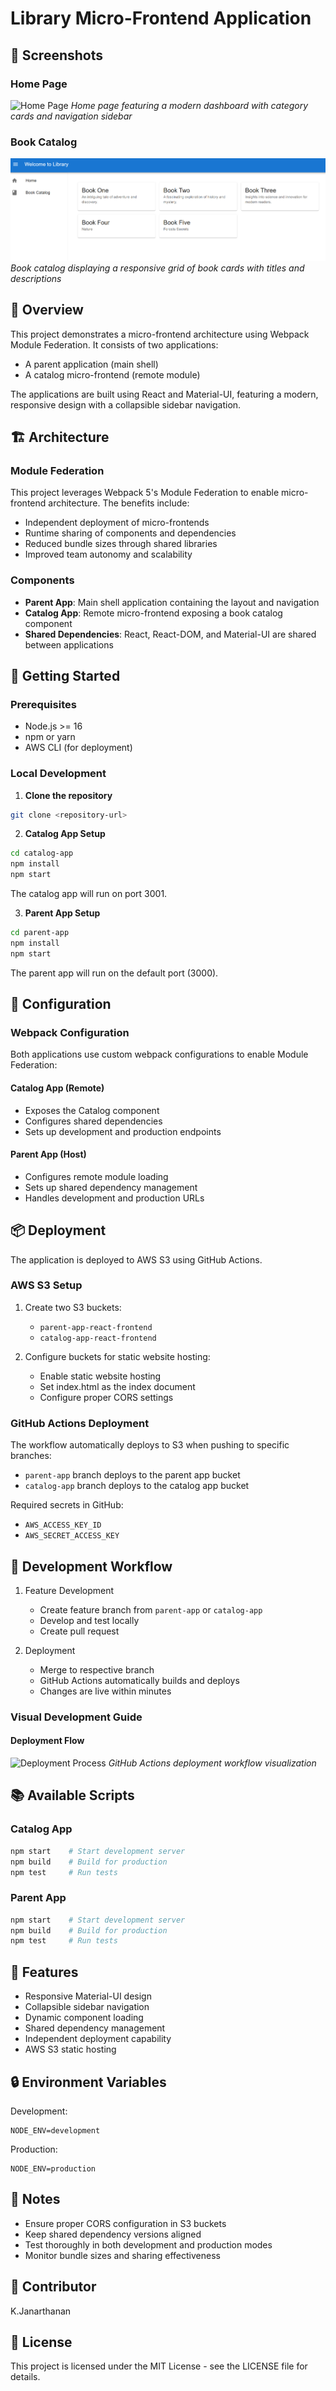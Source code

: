 # Library Micro-Frontend Application

## 📸 Screenshots

### Home Page
![Home Page](/images/home.png)
*Home page featuring a modern dashboard with category cards and navigation sidebar*

### Book Catalog
![Catalog Page](/images/catalog.png)
*Book catalog displaying a responsive grid of book cards with titles and descriptions*

## 🎯 Overview

This project demonstrates a micro-frontend architecture using Webpack Module Federation. It consists of two applications:
- A parent application (main shell)
- A catalog micro-frontend (remote module)

The applications are built using React and Material-UI, featuring a modern, responsive design with a collapsible sidebar navigation.

## 🏗 Architecture

### Module Federation
This project leverages Webpack 5's Module Federation to enable micro-frontend architecture. The benefits include:
- Independent deployment of micro-frontends
- Runtime sharing of components and dependencies
- Reduced bundle sizes through shared libraries
- Improved team autonomy and scalability

### Components
- **Parent App**: Main shell application containing the layout and navigation
- **Catalog App**: Remote micro-frontend exposing a book catalog component
- **Shared Dependencies**: React, React-DOM, and Material-UI are shared between applications

## 🚀 Getting Started

### Prerequisites
- Node.js >= 16
- npm or yarn
- AWS CLI (for deployment)

### Local Development

1. **Clone the repository**
```bash
git clone <repository-url>
```

2. **Catalog App Setup**
```bash
cd catalog-app
npm install
npm start
```
The catalog app will run on port 3001.

3. **Parent App Setup**
```bash
cd parent-app
npm install
npm start
```
The parent app will run on the default port (3000).

## 🔧 Configuration

### Webpack Configuration

Both applications use custom webpack configurations to enable Module Federation:

#### Catalog App (Remote)
- Exposes the Catalog component
- Configures shared dependencies
- Sets up development and production endpoints

#### Parent App (Host)
- Configures remote module loading
- Sets up shared dependency management
- Handles development and production URLs

## 📦 Deployment

The application is deployed to AWS S3 using GitHub Actions.

### AWS S3 Setup

1. Create two S3 buckets:
   - `parent-app-react-frontend`
   - `catalog-app-react-frontend`

2. Configure buckets for static website hosting:
   - Enable static website hosting
   - Set index.html as the index document
   - Configure proper CORS settings

### GitHub Actions Deployment

The workflow automatically deploys to S3 when pushing to specific branches:
- `parent-app` branch deploys to the parent app bucket
- `catalog-app` branch deploys to the catalog app bucket

Required secrets in GitHub:
- `AWS_ACCESS_KEY_ID`
- `AWS_SECRET_ACCESS_KEY`

## 🔄 Development Workflow

1. Feature Development
   - Create feature branch from `parent-app` or `catalog-app`
   - Develop and test locally
   - Create pull request

2. Deployment
   - Merge to respective branch
   - GitHub Actions automatically builds and deploys
   - Changes are live within minutes

### Visual Development Guide

#### Deployment Flow
![Deployment Process](/api/placeholder/800/400)
*GitHub Actions deployment workflow visualization*

## 📚 Available Scripts

### Catalog App
```bash
npm start    # Start development server
npm build    # Build for production
npm test     # Run tests
```

### Parent App
```bash
npm start    # Start development server
npm build    # Build for production
npm test     # Run tests
```

## 🎨 Features

- Responsive Material-UI design
- Collapsible sidebar navigation
- Dynamic component loading
- Shared dependency management
- Independent deployment capability
- AWS S3 static hosting

## 🔒 Environment Variables

Development:
```env
NODE_ENV=development
```

Production:
```env
NODE_ENV=production
```

## 📝 Notes

- Ensure proper CORS configuration in S3 buckets
- Keep shared dependency versions aligned
- Test thoroughly in both development and production modes
- Monitor bundle sizes and sharing effectiveness

## 🤝 Contributor

K.Janarthanan

## 📄 License

This project is licensed under the MIT License - see the LICENSE file for details.
